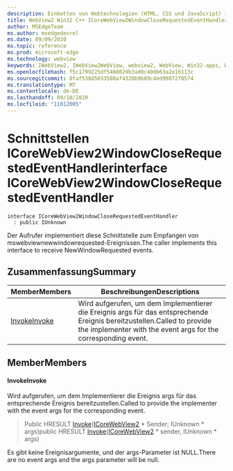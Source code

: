 ```yaml
---
description: Einbetten von Webtechnologien (HTML, CSS und JavaScript) in ihre systemeigenen Anwendungen mit dem Microsoft Edge WebView2-Steuerelement
title: WebView2 Win32 C++ ICoreWebView2WindowCloseRequestedEventHandler
author: MSEdgeTeam
ms.author: msedgedevrel
ms.date: 09/09/2020
ms.topic: reference
ms.prod: microsoft-edge
ms.technology: webview
keywords: IWebView2, IWebView2WebView, webview2, WebView, Win32-apps, Win32, Edge, ICoreWebView2, ICoreWebView2Controller, Browser-Steuerelement, Edge-HTML, ICoreWebView2WindowCloseRequestedEventHandler
ms.openlocfilehash: f5c1799225df5460029b3ad0c40db63a2e16113c
ms.sourcegitcommit: 0faf538d5033508af4320b9b89c4ed99872f0574
ms.translationtype: MT
ms.contentlocale: de-DE
ms.lasthandoff: 09/10/2020
ms.locfileid: "11012005"
---
```

# <span data-ttu-id="4747d-104">Schnittstellen ICoreWebView2WindowCloseRequestedEventHandler</span><span class="sxs-lookup"><span data-stu-id="4747d-104">interface ICoreWebView2WindowCloseRequestedEventHandler</span></span> 

```
interface ICoreWebView2WindowCloseRequestedEventHandler
  : public IUnknown
```

<span data-ttu-id="4747d-105">Der Aufrufer implementiert diese Schnittstelle zum Empfangen von mswebviewnewwindowrequested-Ereignissen.</span><span class="sxs-lookup"><span data-stu-id="4747d-105">The caller implements this interface to receive NewWindowRequested events.</span></span>

## <span data-ttu-id="4747d-106">Zusammenfassung</span><span class="sxs-lookup"><span data-stu-id="4747d-106">Summary</span></span>

 <span data-ttu-id="4747d-107">Member</span><span class="sxs-lookup"><span data-stu-id="4747d-107">Members</span></span>                        | <span data-ttu-id="4747d-108">Beschreibungen</span><span class="sxs-lookup"><span data-stu-id="4747d-108">Descriptions</span></span>
--------------------------------|---------------------------------------------
[<span data-ttu-id="4747d-109">Invoke</span><span class="sxs-lookup"><span data-stu-id="4747d-109">Invoke</span></span>](#invoke) | <span data-ttu-id="4747d-110">Wird aufgerufen, um dem Implementierer die Ereignis args für das entsprechende Ereignis bereitzustellen.</span><span class="sxs-lookup"><span data-stu-id="4747d-110">Called to provide the implementer with the event args for the corresponding event.</span></span>

## <span data-ttu-id="4747d-111">Member</span><span class="sxs-lookup"><span data-stu-id="4747d-111">Members</span></span>

#### <span data-ttu-id="4747d-112">Invoke</span><span class="sxs-lookup"><span data-stu-id="4747d-112">Invoke</span></span> 

<span data-ttu-id="4747d-113">Wird aufgerufen, um dem Implementierer die Ereignis args für das entsprechende Ereignis bereitzustellen.</span><span class="sxs-lookup"><span data-stu-id="4747d-113">Called to provide the implementer with the event args for the corresponding event.</span></span>

> <span data-ttu-id="4747d-114">Public HRESULT [Invoke](#invoke)([ICoreWebView2](icorewebview2.md) \* Sender; IUnknown \* args)</span><span class="sxs-lookup"><span data-stu-id="4747d-114">public HRESULT [Invoke](#invoke)([ICoreWebView2](icorewebview2.md) \* sender, IUnknown \* args)</span></span>

<span data-ttu-id="4747d-115">Es gibt keine Ereignisargumente, und der args-Parameter ist NULL.</span><span class="sxs-lookup"><span data-stu-id="4747d-115">There are no event args and the args parameter will be null.</span></span>

